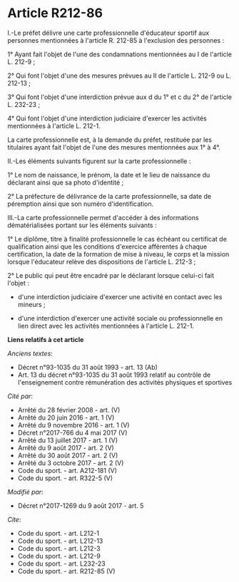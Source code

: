 # Article R212-86

I.-Le préfet délivre une carte professionnelle d'éducateur sportif aux personnes mentionnées à l'article R. 212-85 à
l'exclusion des personnes : 

1° Ayant fait l'objet de l'une des condamnations mentionnées au I de l'article L. 212-9 ; 

2° Qui font l'objet d'une des mesures prévues au II de l'article L. 212-9 ou L. 212-13 ; 

3° Qui font l'objet d'une interdiction prévue aux d du 1° et c du 2° de l'article L. 232-23 ; 

4° Qui font l'objet d'une interdiction judiciaire d'exercer les activités mentionnées à l'article L. 212-1. 

La carte professionnelle est, à la demande du préfet, restituée par les titulaires ayant fait l'objet de l'une des mesures
mentionnées aux 1° à 4°. 

II.-Les éléments suivants figurent sur la carte professionnelle : 

1° Le nom de naissance, le prénom, la date et le lieu de naissance du déclarant ainsi que sa photo d'identité ; 

2° La préfecture de délivrance de la carte professionnelle, sa date de péremption ainsi que son numéro d'identification. 

III.-La carte professionnelle permet d'accéder à des informations dématérialisées portant sur les éléments suivants : 

1° Le diplôme, titre à finalité professionnelle le cas échéant ou certificat de qualification ainsi que les conditions
d'exercice afférentes à chaque certification, la date de la formation de mise à niveau, le corps et la mission lorsque
l'éducateur relève des dispositions de l'article L. 212-3 ; 

2° Le public qui peut être encadré par le déclarant lorsque celui-ci fait l'objet :

- d'une interdiction judiciaire d'exercer une activité en contact avec les mineurs ;

- d'une interdiction d'exercer une activité sociale ou professionnelle en lien direct avec les activités mentionnées à
l'article L. 212-1.

**Liens relatifs à cet article**

_Anciens textes_:

  - Décret n°93-1035 du 31 août 1993 - art. 13 (Ab)
  - Art. 13 du décret n°93-1035 du 31 août 1993 relatif au contrôle de l'enseignement contre rémunération des activités physiques et sportives

_Cité par_:

  - Arrêté du 28 février 2008 - art. (V)
  - Arrêté du 20 juin 2016 - art. 1 (V)
  - Arrêté du 9 novembre 2016 - art. 1 (V)
  - Décret n°2017-766 du 4 mai 2017 (V)
  - Arrêté du 13 juillet 2017 - art. 1 (V)
  - Arrêté du 9 août 2017 - art. 2 (V)
  - Arrêté du 30 août 2017 - art. 2 (V)
  - Arrêté du 3 octobre 2017 - art. 2 (V)
  - Code du sport. - art. A212-181 (V)
  - Code du sport. - art. R322-5 (V)

_Modifié par_:

  - Décret n°2017-1269 du 9 août 2017 - art. 5

_Cite_:

  - Code du sport. - art. L212-1
  - Code du sport. - art. L212-13
  - Code du sport. - art. L212-3
  - Code du sport. - art. L212-9
  - Code du sport. - art. L232-23
  - Code du sport. - art. R212-85 (V)
